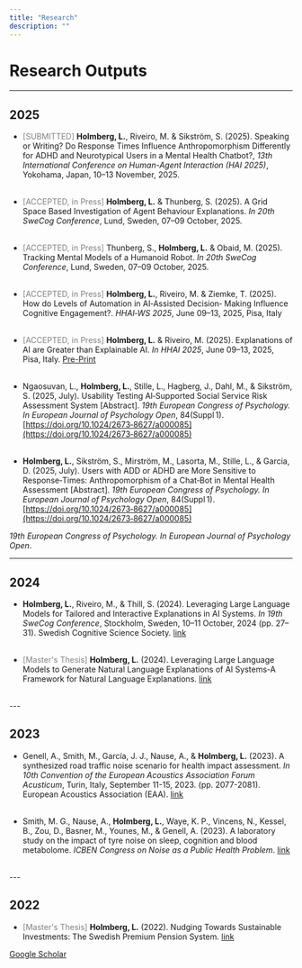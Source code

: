 ```yaml
---
title: "Research"
description: ""
---
```


# Research Outputs 
---
## 2025
* <span style="color: gray;">[SUBMITTED]</span> **Holmberg, L.**, Riveiro, M. & Sikström, S. (2025). Speaking or Writing? Do Response Times Influence Anthropomorphism
Differently for ADHD and Neurotypical Users in a Mental Health Chatbot?, _13th International Conference on Human-Agent Interaction (HAI 2025)_, Yokohama, Japan, 10–13 November, 2025.
<br><br>

* <span style="color: gray;">[ACCEPTED, in Press]</span> **Holmberg, L.** & Thunberg, S. (2025). A Grid Space Based Investigation of Agent Behaviour Explanations. _In 20th SweCog Conference_, Lund, Sweden, 07–09 October, 2025.
<br><br>

* <span style="color: gray;">[ACCEPTED, in Press]</span> Thunberg, S., **Holmberg, L.** & Obaid, M. (2025). Tracking Mental Models of a Humanoid Robot. _In 20th SweCog Conference_, Lund, Sweden, 07–09 October, 2025.
<br><br>

* <span style="color: gray;">[ACCEPTED, in Press]</span> **Holmberg, L.**, Riveiro, M. & Ziemke, T. (2025). How do Levels of Automation in AI‑Assisted Decision‑
Making Influence Cognitive Engagement?. _HHAI‑WS 2025_, June 09–13, 2025, Pisa, Italy
<br><br>

* <span style="color: gray;">[ACCEPTED, in Press]</span> **Holmberg, L.** & Riveiro, M. (2025). Explanations of AI are Greater than Explainable AI. _In HHAI 2025_, June 09–13, 2025, Pisa, Italy. [Pre-Print](/03-HHAI_2025_bluesky_paper_22.pdf)
<br><br>

* Ngaosuvan, L., **Holmberg, L.**, Stille, L., Hagberg, J., Dahl, M., & Sikström, S. (2025, July). Usability Testing AI‑Supported Social Service Risk Assessment System [Abstract].  _19th European Congress of Psychology. In European Journal of Psychology Open_, 84(Suppl 1). [https://doi.org/10.1024/2673‑8627/a000085](https://doi.org/10.1024/2673‑8627/a000085)
<br><br>

* **Holmberg, L.**, Sikström, S., Mirström, M., Lasorta, M., Stille, L., & Garcia, D. (2025, July). Users with ADD or ADHD are More Sensitive to Response‑Times: Anthropomorphism of a Chat‑Bot in Mental Health Assessment [Abstract]. _19th European Congress of Psychology. In European Journal of Psychology Open_, 84(Suppl 1). [https://doi.org/10.1024/2673‑8627/a000085](https://doi.org/10.1024/2673‑8627/a000085)

_19th European
Congress of Psychology. In European Journal of Psychology Open_.
<br>

---

## 2024
* **Holmberg, L.**, Riveiro, M., & Thill, S. (2024). Leveraging Large Language Models for Tailored and Interactive Explanations in
AI Systems. _In 19th SweCog Conference_, Stockholm, Sweden, 10–11 October, 2024 (pp. 27–31). Swedish Cognitive Science
Society. [link](https://swecog.se/files/SweCog2024_Proceedings.pdf)
<br><br>

* <span style="color: gray;">[Master's Thesis]</span> **Holmberg, L.** (2024). Leveraging Large Language Models to Generate Natural Language Explanations of AI Systems-A Framework for Natural Language Explanations. [link](https://gupea.ub.gu.se/bitstream/handle/2077/83670/CSE%2024-15%20LH.pdf?sequence=1&isAllowed=y)
<br>
---

## 2023 
* Genell, A., Smith, M., García, J. J., Nause, A., & **Holmberg, L.** (2023). A synthesized road traffic noise scenario for health impact assessment. _In 10th Convention of the European Acoustics Association Forum Acusticum_, Turin, Italy, September 11-15, 2023. (pp. 2077-2081). European Acoustics Association (EAA). [link](https://www.diva-portal.org/smash/get/diva2:1856126/FULLTEXT01.pdf)
<br><br>

* Smith, M. G., Nause, A., **Holmberg, L.**, Waye, K. P., Vincens, N., Kessel, B., Zou, D., Basner, M., Younes, M., & Genell, A. (2023). A laboratory study on the impact of tyre noise on sleep, cognition and blood metabolome. _ICBEN Congress on Noise as a Public Health Problem_. [link](https://icben.ethz.ch/2023/presenting136.pdf)
<br>
---

## 2022
* <span style="color: gray;">[Master's Thesis]</span> **Holmberg, L.** (2022). Nudging Towards Sustainable Investments: The Swedish Premium Pension System. [link](https://drive.google.com/file/d/1A_uM-lA4qeu8kYcbm2EgchGaUCeUVl41/view?usp=sharing)


[Google Scholar](https://scholar.google.com/citations?user=QHS0iYQAAAAJ&hl)
